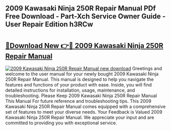 ## 2009 Kawasaki Ninja 250R Repair Manual PDf Free Download - Part-Xch Service Owner Guide - User Repair Edition h3RCw

# <h2><a href="http://bc28321.oget.top/?id=2009+Kawasaki+Ninja+250R+Repair+Manual">🔗Download New 👉🔴 2009 Kawasaki Ninja 250R Repair Manual</a></h2>

[![2009 Kawasaki Ninja 250R Repair Manual new download](https://i.imgur.com/5g1atiW.png)](http://bc28321.oget.top/?id=2009+Kawasaki+Ninja+250R+Repair+Manual)
Greetings and welcome to the user manual for your newly bought 2009 Kawasaki Ninja 250R Repair Manual. This manual is designed to help you navigate the features and functions of your product with ease. Inside, you will find detailed instructions for installation, usage, maintenance, and troubleshooting. Please Keep 2009 Kawasaki Ninja 250R Repair Manual This Manual For future reference and troubleshooting tips. This 2009 Kawasaki Ninja 250R Repair Manual comes equipped with a comprehensive set of features to meet your diverse needs. Your Feedback is Valued 2009 Kawasaki Ninja 250R Repair Manual. We appreciate your input and are committed to providing you with exceptional service.

